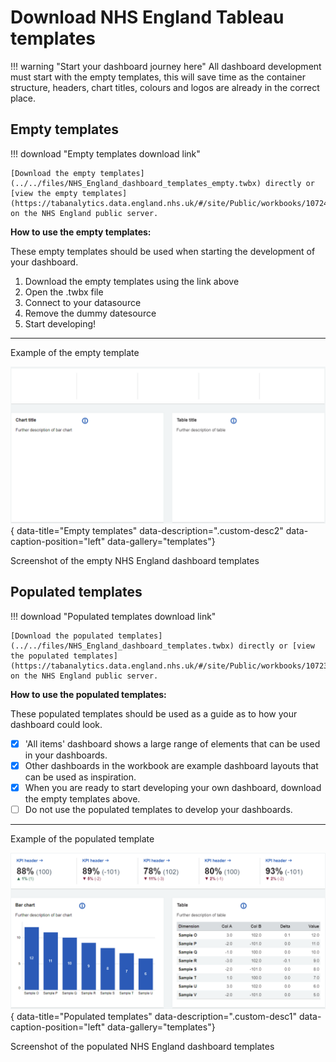 # Download NHS England Tableau templates

!!! warning "Start your dashboard journey here"
    All dashboard development must start with the empty templates, this will save time as the container structure, headers, chart titles, colours and logos are already in the correct place.

## Empty templates

!!! download "Empty templates download link"

    [Download the empty templates](../../files/NHS_England_dashboard_templates_empty.twbx) directly or [view the empty templates](https://tabanalytics.data.england.nhs.uk/#/site/Public/workbooks/10724/views) on the NHS England public server.

    


**How to use the empty templates:**

These empty templates should be used when starting the development of your dashboard. 

1. Download the empty templates using the link above
2.  Open the .twbx file
3.  Connect to your datasource
4.  Remove the dummy datesource 
5.  Start developing!


***

Example of the empty template

![Empty templates](images/Empty_template.png){ data-title="Empty templates" data-description=".custom-desc2" data-caption-position="left" data-gallery="templates"}
<div class="glightbox-desc custom-desc2">
Screenshot of the empty NHS England dashboard templates
</div>






## Populated templates


!!! download "Populated templates download link"

    [Download the populated templates](../../files/NHS_England_dashboard_templates.twbx) directly or [view the populated templates](https://tabanalytics.data.england.nhs.uk/#/site/Public/workbooks/10723/views) on the NHS England public server.

**How to use the populated templates:**

These populated templates should be used as a guide as to how your dashboard could look. 

- [x]  'All items' dashboard shows a large range of elements that can be used in your dashboards. 
- [x]  Other dashboards in the workbook are example dashboard layouts that can be used as inspiration. 
- [x]  When you are ready to start developing your own dashboard, download the empty templates above. 
- [ ]  Do not use the populated templates to develop your dashboards. 

***

Example of the populated template

![Populated templates](images/Full_template.png){ data-title="Populated templates" data-description=".custom-desc1" data-caption-position="left" data-gallery="templates"}
<div class="glightbox-desc custom-desc1">
Screenshot of the populated NHS England dashboard templates
</div>













